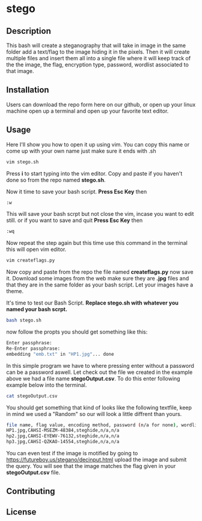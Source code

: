# stego

## Description
This bash will create a steganography that will take in image in the same folder add a text/flag to the image hiding it in the pixels. Then it will create multiple files and insert them all into a single file where it will keep track of the the image, the flag, encryption type, password, wordlist associated to that image. 


## Installation
Users can download the repo form here on our github, or open up your linux machine open up a terminal and open up your favorite text editor.

## Usage

Here I'll show you how to open it up using vim. You can copy this name or come up with your own name just make sure it ends with .sh
```bash
vim stego.sh
```
Press **i** to start typing into the vim editor. Copy and paste if you haven't done so from the repo named **stego.sh**. 

Now it time to save your bash script. **Press Esc Key** then 
```bash
:w 
```
This will save your bash scrpt but not close the vim, incase you want to edit still. 
or if you want to save and quit **Press Esc Key** then
```bash
:wq
``` 
Now repeat the step again but this time use this command in the terminal this will open vim editor. 
```bash
vim createflags.py
```
Now copy and paste from the repo the file named **createflags.py** now save it. 
Download some images from the web make sure they are **.jpg** files and that they are in the same folder as your bash script.
Let your images have a theme. 

It's time to test our Bash Script. **Replace stego.sh with whatever you named your bash scrpt.**
```bash 
bash stego.sh
```
now follow the propts
you should get something like this:
```bash 
Enter passphrase: 
Re-Enter passphrase: 
embedding "emb.txt" in "HP1.jpg"... done
```
In this simple program we have to where pressing enter without a password can be a password aswell. 
Let check out the file we created in the example above we had a file name **stegoOutput.csv**. To do this enter following example below into the terminal. 
```bash
cat stegoOutput.csv
```
You should get something that kind of looks like the following textfile, keep in mind we used a "Random" so our will look a little diffrent than yours.
```bash
file name, flag value, encoding method, password (n/a for none), wordlist/hint
HP1.jpg,CAHSI-MSEZM-48384,steghide,n/a,n/a
hp2.jpg,CAHSI-EYEWV-76132,steghide,n/a,n/a
hp3.jpg,CAHSI-QZKAO-14554,steghide,n/a,n/a
```
You can even test if the image is motified by going to https://futureboy.us/stegano/decinput.html upload the image and submit the query. You will see that the image matches the flag given in your **stegoOutput.csv** file. 

## Contributing

## License

